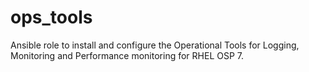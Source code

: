 # ops_tools
Ansible role to install and configure the Operational Tools for Logging, Monitoring and Performance monitoring for RHEL OSP 7.
